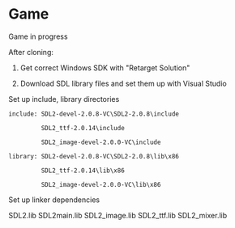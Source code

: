 # Game
Game in progress

After cloning:

1. Get correct Windows SDK with "Retarget Solution"

2. Download SDL library files and set them up with Visual Studio

  Set up include, library directories
  
    include: SDL2-devel-2.0.8-VC\SDL2-2.0.8\include
    
             SDL2_ttf-2.0.14\include
             
             SDL2_image-devel-2.0.0-VC\include
             
    library: SDL2-devel-2.0.8-VC\SDL2-2.0.8\lib\x86
    
             SDL2_ttf-2.0.14\lib\x86
             
             SDL2_image-devel-2.0.0-VC\lib\x86
             
  Set up linker dependencies
  
  SDL2.lib
  SDL2main.lib
  SDL2_image.lib
  SDL2_ttf.lib
  SDL2_mixer.lib
